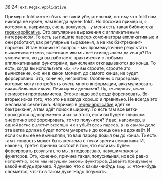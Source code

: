 _38:24_ `Text.Regex.Applicative`

Пример с foldl может быть не такой убедительный, потому что foldl нам никогда не нужен, нам всегда нужен foldl'. Но похожий пример и, о котором я, например, очень волнуюсь - у меня есть такая библиотека [regex-applicative]. Это регулярные выражения с аппликативным интерфейсом. То есть вы пишите парсер-комбинаторы аппликативные и они работают, как регулярные выражения, а не как бэктреккинг-парсеры. И там возникает вопрос - мы промежуточные результаты вычисляем строго, энергично или мы всё откладываем до конца? По умолчанию, когда вы работаете практически с любыми аппликативными функторами, вычисления откладываются до конца. То есть, когда вы используете `<$>`, `<*>` вы строите, строите это вычисление, оно ни в какой момент, до самого конца, не будет форсировано. Это, конечно, неприятно. Особенно с парсерами, которые могут потреблять очень много информации, аккумулировать очень большие санки. Почему так делается? Ну, во-первых, из-за ленивости программистов. Это же надо всё везде форсировать. Во-вторых из-за того, что это не всегда хорошо и правильно. Не всегда это желаемая семантика. Например в [regex-applicative] идёт не бэктреккинг, а там идёт поиск в ширину. То есть там все ветки проходятся одновременно и из-за этого, если вы будете слишком энергично всё форсировать, то что получится? У вас, например, в одной ветке вылетит эксепшн и он убьёт весь парсер, а на самом деле эта ветка должна будет потом умереть и до конца она не доживёт. И если бы вы её не вычисляли, то ваш парсер дожил бы до конца. То есть там ленивость может быть желаема с точки зрения семантики. И, наконец, третья причина состоит в том, что если мы будем форсировать результат, то мы, я подозреваю, нарушим законы функторов. Это, конечно, причина такая, полусильная, но всё равно неприятно, если мы нарушим законы функторов. Давайте придумаем какой-нибудь пример. Я думаю, что с каким-нибудь `fmap id` что-нибудь сломается, что-то в таком духе. Надо подумать.

[regex-applicative]: https://github.com/feuerbach/regex-applicative
